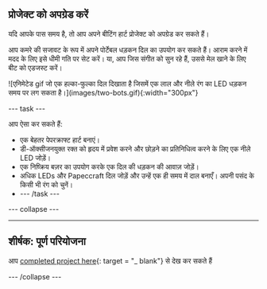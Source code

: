 ## प्रोजेक्ट को अपग्रेड करें

<div style="display: flex; flex-wrap: wrap">
<div style="flex-basis: 200px; flex-grow: 1; margin-right: 15px;">
यदि आपके पास समय है, तो आप अपने बीटिंग हार्ट प्रोजेक्ट को अपग्रेड कर सकते हैं। 

आप कमरे की सजावट के रूप में अपने पोर्टेबल धड़कन दिल का उपयोग कर सकते हैं। आराम करने में मदद के लिए इसे धीमी गति पर सेट करें। या, आप जिस संगीत को सुन रहे हैं, उससे मेल खाने के लिए बीट को एडजस्ट करें। 
</div>
<div>
![एनिमेटेड gif जो एक हल्का-फुल्का दिल दिखाता है जिसमें एक लाल और नीले रंग का LED धड़कन समय पर लग सकता है।](images/two-bots.gif){:width="300px"}
</div>
</div>

--- task ---

आप ऐसा कर सकते हैं:
+ एक बेहतर पेपरक्राफ्ट हार्ट बनाएं।
+ डी-ऑक्सीजनयुक्त रक्त को हृदय में प्रवेश करने और छोड़ने का प्रतिनिधित्व करने के लिए एक नीले LED जोड़ें।
+ एक निष्क्रिय बज़र का उपयोग करके एक दिल की धड़कन की आवाज़ जोड़ें।
+ अधिक LEDs और Papeccraft दिल जोड़ें और उन्हें एक ही समय में दाल बनाएँ। अपनी पसंद के किसी भी रंग को चुनें।
+ --- /task ---

--- collapse ---

---
शीर्षक: पूर्ण परियोजना
---

आप [completed project here](https://rpf.io/p/en/beating-heart-get){: target = "_ blank"} से देख कर सकते हैं

--- /collapse ---
